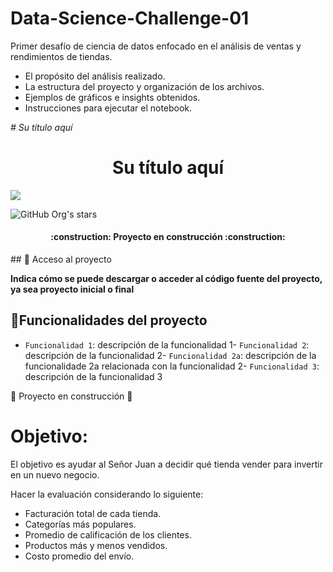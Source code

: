 # Data-Science-Challenge-01
Primer desafío de ciencia de datos enfocado en el análisis de ventas y rendimientos de tiendas. 


- El propósito del análisis realizado.
- La estructura del proyecto y organización de los archivos.
- Ejemplos de gráficos e insights obtenidos.
- Instrucciones para ejecutar el notebook.

<em> # Su título aquí </em>
<h1 align="center"> Su título aquí </h1>

<p align="left">
   <img src="https://img.shields.io/badge/STATUS-EN%20DESAROLLO-green">
   </p>

   ![GitHub Org's stars](https://img.shields.io/github/stars/camilafernanda?style=social)


<h4 align="center">
:construction: Proyecto en construcción :construction:

</h4>


\## 📁 Acceso al proyecto

**Indica cómo se puede descargar o acceder al código fuente del proyecto, ya sea proyecto inicial o final**



## :hammer:Funcionalidades del proyecto

- `Funcionalidad 1`: descripción de la funcionalidad 1- `Funcionalidad 2`: descripción de la funcionalidad 2- `Funcionalidad 2a`: descripción de la funcionalidade 2a relacionada con la funcionalidad 2- `Funcionalidad 3`: descripción de la funcionalidad 3


🚧 Proyecto en construcción 🚧

# Objetivo:

El objetivo es ayudar al Señor Juan a decidir qué tienda vender para invertir en un nuevo negocio.

Hacer la evaluación considerando lo siguiente:

- Facturación total de cada tienda.
- Categorías más populares.
- Promedio de calificación de los clientes.
- Productos más y menos vendidos.
- Costo promedio del envío. 

